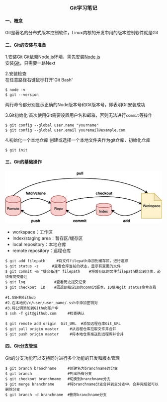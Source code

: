 ### <center>Git学习笔记</center>
#### 一、概念
Git是著名的分布式版本控制软件，Linux内核的开发中用的版本控制软件就是Git  
#### 二、Git的安装与准备
1.安装Git
Git依赖Node,js环境，需先安装[Node.js](https://nodejs.org/zh-cn/download/)  
安装[Git](https://git-scm.com/downloads)，只需要一路Next  

2.安装检查  
在任意路径右键鼠标打开'Git Bash'
```shell
$ node -v
$ git --version
```
两行命令都分别显示正确的Node版本号和Git版本号，即表明Git安装成功  

3.Git初始化
首次使用Git需要设置用户名和邮箱，否则无法进行`commit`等操作
```shell
$ git config --global user.name "yourname"
$ git config --global user.email youremail@example.com
```
4.初始化一个本地仓库
创建或选择一个本地文件夹作为git仓库，初始化仓库
```shell
$ git init
```
#### 三、Git的基础操作
![Git结构](./Images/git.jpg)

* workspace：工作区
* Index/staging area：暂存区/缓存区
* local repository：本地仓库
* remote repository：远程仓库


```shell
$ git add filepath     #将文件filepath添加到缓存区，进行追踪
$ git status -s      #查看仓库当前的状态，显示有变更的文件
$ git commit -m "提交备注" filepath    #将暂存区的文件filepath提交到仓库，必须有提交备注
$ git log             #查看历史提交记录
$ git checkout  ID    #回退到指定ID的commit版本，ID使用git status命令查看    

#1.SSH到Github
#2.在本地的/c/user/user_name/.ssh中添加密钥对
#3.将公钥添加到Github账户中
$ ssh -T git@github.com     #检查确认

$ git remote add origin  Git_URL  #添加远程仓库Git_URL
$ git pull origin master     #从远程仓库拉取文件并合并
$ git push origin master     #将本地仓库推送到远程库并合并
```
#### 四、Git分支管理
Git的分支功能可以支持同时进行多个功能的开发和版本管理
```shell
$ git branch branchname     #创建名为branchname的分支
$ git branch                #列出所有分支
$ git checkout branchname   #切换到branchname分支
$ git merge branchname      #将branchname分支合并到主分支中，合并完后就可以删除分支
$ git branch -d branchname  #删除branchname分支
```
